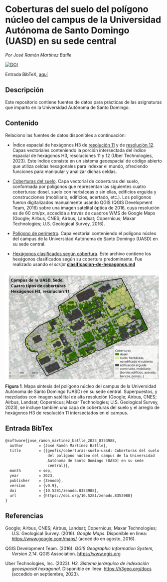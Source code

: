 Coberturas del suelo del polígono núcleo del campus de la Universidad
Autónoma de Santo Domingo (UASD) en su sede central
================



<!-- README.md se genera a partir de README.Rmd. Por favor, edita ese archivo. -->

*Por José Ramón Martínez Batlle*

[![DOI](https://zenodo.org/badge/692893783.svg)](https://zenodo.org/badge/latestdoi/692893783)

Entrada BibTeX, [aquí](#entrada-bibtex)

## Descripción

Este repositorio contiene fuentes de datos para prácticas de las
asignaturas que imparto en la Universidad Autónoma de Santo Domingo.

## Contenido

Relaciono las fuentes de datos disponibles a continuación:

- Índice espacial de hexágonos H3 de [resolución
  11](fuentes/h3-res-11.gpkg) y de [resolución
  12](fuentes/h3-res-12-no-edificios.gpkg). Capas vectoriales
  conteniendo la porción intersectada del índice espacial de hexágonos
  H3, resoluciones 11 y 12 (Uber Technologies, 2023). Este índice
  consiste en un sistema geoespacial de código abierto que utiliza
  celdas hexagonales para indexar el mundo, ofreciendo funciones para
  manipular y analizar dichas celdas.

- [Coberturas del suelo](fuentes/tipos-cob-2-epsg-32619-cleaned-3.shp).
  Capa vectorial de coberturas del suelo, conformada por polígonos que
  representan las siguientes cuatro coberturas: dosel, suelo con
  herbáceas o sin ellas, edificios erguida y construcciones (mobiliario,
  edificios, acertado, etc.). Los polígonos fueron digitalizados
  manualmente usando QGIS (QGIS Development Team, 2016) sobre una imagen
  satelital óptica de 2016, cuya resolución es de 60 cm/px, accedida a
  través de cuadros WMS de Google Maps (Google; Airbus, CNES; Airbus,
  Landsat; Copernicus; Maxar Technologies; U.S. Geological Survey,
  2016).

- [Polígono de perímetro](fuentes/poligono-uasd.gpkg). Capa vectorial
  conteniendo el polígono núcleo del campus de la Universidad Autónoma
  de Santo Domingo (UASD) en su sede central.

- [Hexágonos clasificados según
  cobertura](fuentes/h3-res-12-no-edificios-clasificado.gpkg). Este
  archivo contiene los hexágonos clasificados según su cobertura
  predominante. Fue realizado usando el *script*
  [**clasificacion-de-hexagonos.md**](clasificacion-de-hexagonos.md)

![](salidas/salida.jpg) **Figura 1**. Mapa síntesis del polígono núcleo
del campus de la Universidad Autónoma de Santo Domingo (UASD) en su sede
central. Superpuestos, y mezclados con imagen satélital de alta
resolución (Google; Airbus, CNES; Airbus, Landsat; Copernicus; Maxar
Technologies; U.S. Geological Survey, 2023), se incluye también una capa
de coberturas del suelo y el arreglo de hexágonos H3 de resolución 11
intersectados en el campus.

## Entrada BibTex

    @software{jose_ramon_martinez_batlle_2023_8353988,
      author       = {José Ramón Martínez Batlle},
      title        = {{geofis/coberturas-suelo-uasd: Coberturas del suelo 
                       del polígono núcleo del campus de la Universidad
                       Autónoma de Santo Domingo (UASD) en su sede
                       central}},
      month        = sep,
      year         = 2023,
      publisher    = {Zenodo},
      version      = {v0.9},
      doi          = {10.5281/zenodo.8353988},
      url          = {https://doi.org/10.5281/zenodo.8353988}
    }

## Referencias

<div id="refs" class="references csl-bib-body hanging-indent"
line-spacing="2">

<div id="ref-googlemaps" class="csl-entry">

Google; Airbus, CNES; Airbus, Landsat; Copernicus; Maxar Technologies;
U.S. Geological Survey. (2016). *Google Maps*. Disponible en línea:
<https://www.google.com/maps/> (accedido en agosto, 2016).

</div>

<div id="ref-QGIS_software" class="csl-entry">

QGIS Development Team. (2016). *QGIS Geographic Information System,
Version 2.14*. QGIS Association. <https://www.qgis.org>

</div>

<div id="ref-uber2023h3" class="csl-entry">

Uber Technologies, Inc. (2023). *H3. Sistema jerárquico de indexación
geoespacial hexagonal*. Disponible en línea: <https://h3geo.org/docs>
(accedido en septiembre, 2023).

</div>

</div>
